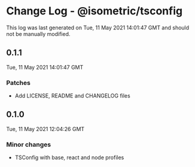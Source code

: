 # Change Log - @isometric/tsconfig

This log was last generated on Tue, 11 May 2021 14:01:47 GMT and should not be manually modified.

## 0.1.1
Tue, 11 May 2021 14:01:47 GMT

### Patches

- Add LICENSE, README and CHANGELOG files

## 0.1.0
Tue, 11 May 2021 12:04:26 GMT

### Minor changes

- TSConfig with base, react and node profiles

